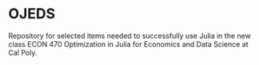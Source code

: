 # OJEDS

Repository for selected items needed to successfully use Julia in the new class ECON 470 Optimization in Julia for Economics and Data Science at Cal Poly.
